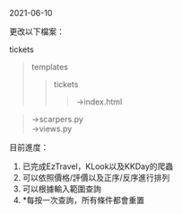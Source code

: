 2021-06-10

更改以下檔案：

tickets  
>templates  
>>tickets  
>>>→index.html 
 
>→scarpers.py  
→views.py 


目前進度：
1. 已完成EzTravel，KLook以及KKDay的爬蟲
3. 可以依照價格/評價以及正序/反序進行排列
4. 可以根據輸入範圍查詢
5. *每按一次查詢，所有條件都會重置
